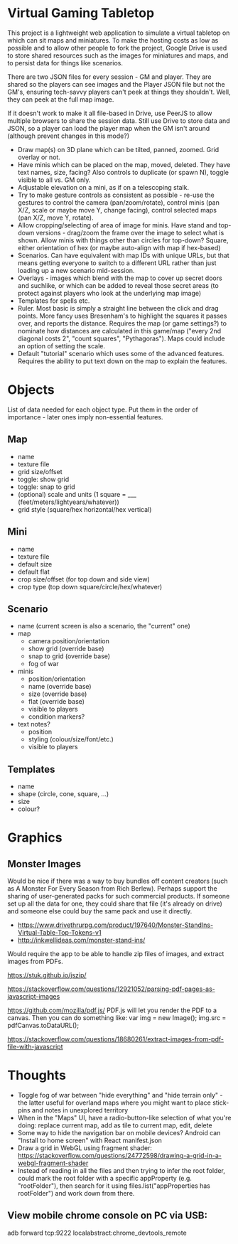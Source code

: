 # Virtual Gaming Tabletop

This project is a lightweight web application to simulate a virtual tabletop
on which can sit maps and miniatures.  To make the hosting costs as low as
possible and to allow other people to fork the project, Google Drive is used
to store shared resources such as the images for miniatures and maps, and to
persist data for things like scenarios.

There are two JSON files for every session - GM and player.  They are shared
so the players can see images and the Player JSON file but not the GM's,
ensuring tech-savvy players can't peek at things they shouldn't.  Well, they
can peek at the full map image.

If it doesn't work to make it all file-based in Drive, use PeerJS to allow
multiple browsers to share the session data.  Still use Drive to store data
and JSON, so a player can load the player map when the GM isn't around
(although prevent changes in this mode?) 

* Draw map(s) on 3D plane which can be tilted, panned, zoomed.  Grid overlay
or not.
* Have minis which can be placed on the map, moved, deleted.  They have
text names, size, facing?  Also controls to duplicate (or spawn N), toggle
visible to all vs. GM only.
* Adjustable elevation on a mini, as if on a telescoping stalk.
* Try to make gesture controls as consistent as possible - re-use the
gestures to control the camera (pan/zoom/rotate), control minis (pan X/Z,
scale or maybe move Y, change facing), control selected maps (pan X/Z,
move Y, rotate).
* Allow cropping/selecting of area of image for minis.  Have stand and
top-down versions - drag/zoom the frame over the image to select what is
shown.  Allow minis with things other than circles for top-down? Square,
either orientation of hex (or maybe auto-align with map if hex-based)
* Scenarios.  Can have equivalent with map IDs with unique URLs, but that
means getting everyone to switch to a different URL rather than just loading
up a new scenario mid-session.
* Overlays - images which blend with the map to cover up secret doors and
suchlike, or which can be added to reveal those secret areas (to protect
against players who look at the underlying map image)
* Templates for spells etc.
* Ruler.  Most basic is simply a straight line between the click and drag
points.  More fancy uses Bresenham's to highlight the squares it passes over,
and reports the distance.  Requires the map (or game settings?) to nominate
how distances are calculated in this game/map ("every 2nd diagonal costs 2",
"count squares", "Pythagoras").  Maps could include an option of setting the
scale.
* Default "tutorial" scenario which uses some of the advanced features.
Requires the ability to put text down on the map to explain the features.

# Objects
List of data needed for each object type.  Put them in the order of
importance - later ones imply non-essential features.

## Map
* name
* texture file
* grid size/offset
* toggle: show grid
* toggle: snap to grid
* (optional) scale and units (1 square = ___ (feet/meters/lightyears/whatever))
* grid style (square/hex horizontal/hex vertical)


## Mini
* name
* texture file
* default size
* default flat
* crop size/offset (for top down and side view)
* crop type (top down square/circle/hex/whatever)

## Scenario
* name (current screen is also a scenario, the "current" one)
* map
  * camera position/orientation
  * show grid (override base)
  * snap to grid (override base)
  * fog of war
* minis
  * position/orientation
  * name (override base)
  * size (override base)
  * flat (override base)
  * visible to players
  * condition markers?
* text notes?
  * position
  * styling (colour/size/font/etc.)
  * visible to players

## Templates
* name
* shape (circle, cone, square, ...)
* size
* colour?

# Graphics

## Monster Images

Would be nice if there was a way to buy bundles off content creators (such
as A Monster For Every Season from Rich Berlew).  Perhaps support the sharing of
user-generated packs for such commercial products.  If someone set up all the data
for one, they could share that file (it's already on drive) and someone else could
buy the same pack and use it directly.

* https://www.drivethrurpg.com/product/197640/Monster-StandIns-Virtual-Table-Top-Tokens-v1
* http://inkwellideas.com/monster-stand-ins/

Would require the app to be able to handle zip files of images, and extract images
from PDFs.

https://stuk.github.io/jszip/

https://stackoverflow.com/questions/12921052/parsing-pdf-pages-as-javascript-images

https://github.com/mozilla/pdf.js/ PDF.js will let you render the PDF to a canvas. Then you can do something like:
var img = new Image();
img.src = pdfCanvas.toDataURL();

https://stackoverflow.com/questions/18680261/extract-images-from-pdf-file-with-javascript

# Thoughts
* Toggle fog of war between "hide everything" and "hide terrain only" - the latter
useful for overland maps where you might want to place stick-pins and notes in
unexplored territory
* When in the "Maps" UI, have a radio-button-like selection of what you're doing:
replace current map, add as tile to current map, edit, delete
* Some way to hide the navigation bar on mobile devices?  Android can "Install to home screen" with React manifest.json
* Draw a grid in WebGL using fragment shader: https://stackoverflow.com/questions/24772598/drawing-a-grid-in-a-webgl-fragment-shader
* Instead of reading in all the files and then trying to infer the root folder, could mark the root folder with a
specific appProperty (e.g. "rootFolder"), then search for it using files.list("appProperties has rootFolder") and work down from there.

## View mobile chrome console on PC via USB:
adb forward tcp:9222 localabstract:chrome_devtools_remote

